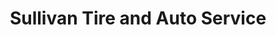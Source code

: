 ---
title: "Sullivan Tire and Auto Service"
url: /plymouth/sullivan-tire-and-auto-service/
shop: Autowerkstatt
---